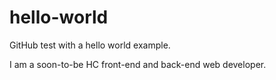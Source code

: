 # hello-world
GitHub test with a hello world example.

I am a soon-to-be HC front-end and back-end web developer. 
